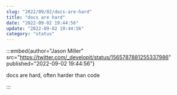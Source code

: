 ```yaml
---
slug: "2022/09/02/docs-are-hard"
title: "docs are hard"
date: "2022-09-02 19:44:56"
update: "2022-09-02 19:44:56"
category: "status"
---
```


:::embed{author="Jason Miller" src="https://twitter.com/_developit/status/1565787881255337986" published="2022-09-02 19:44:56"}

docs are hard, often harder than code

:::
